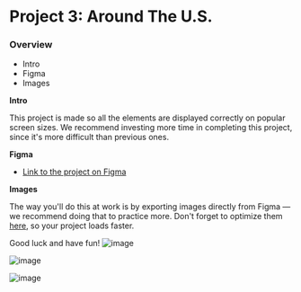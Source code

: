 # Project 3: Around The U.S.

### Overview  

* Intro  
* Figma  
* Images  
  
**Intro**
  
This project is made so all the elements are displayed correctly on popular screen sizes. We recommend investing more time in completing this project, since it's more difficult than previous ones.  
  
**Figma**  
  
* [Link to the project on Figma](https://www.figma.com/file/ii4xxsJ0ghevUOcssTlHZv/Sprint-3%3A-Around-the-US?node-id=0%3A1)  
  
**Images**  
  
The way you'll do this at work is by exporting images directly from Figma — we recommend doing that to practice more. Don't forget to optimize them [here](https://tinypng.com/), so your project loads faster. 
  
Good luck and have fun!
![image](https://github.com/SDmayer560/se_project_aroundtheus/assets/142391046/3bc05b3a-babb-4a02-b14d-4dc46b01a4a7)

![image](https://github.com/SDmayer560/se_project_aroundtheus/assets/142391046/85c0afe6-804a-475a-bfc6-38a009d0e426)

![image](https://github.com/SDmayer560/se_project_aroundtheus/assets/142391046/14e05b20-a568-4b85-94b3-04698944db8b)

